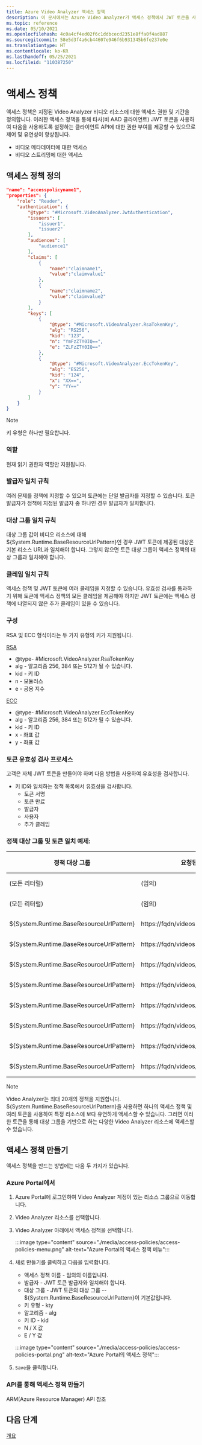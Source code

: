 ```yaml
---
title: Azure Video Analyzer 액세스 정책
description: 이 문서에서는 Azure Video Analyzer가 액세스 정책에서 JWT 토큰을 사용하여 비디오를 보호하는 방법을 설명합니다.
ms.topic: reference
ms.date: 05/10/2021
ms.openlocfilehash: 4c0a4cf4ed02f6c1ddbcecd2351e8ffa0f4ad887
ms.sourcegitcommit: 58e5d3f4a6cb44607e946f6b931345b6fe237e0e
ms.translationtype: HT
ms.contentlocale: ko-KR
ms.lasthandoff: 05/25/2021
ms.locfileid: "110387250"
---
```

# <a name="access-policies"></a>액세스 정책

액세스 정책은 지정된 Video Analyzer 비디오 리소스에 대한 액세스 권한 및 기간을 정의합니다. 이러한 액세스 정책을 통해 타사(비 AAD 클라이언트) JWT 토큰을 사용하여 다음을 사용하도록 설정하는 클라이언트 API에 대한 권한 부여를 제공할 수 있으므로 제어 및 유연성이 향상됩니다. 

- 비디오 메타데이터에 대한 액세스 
- 비디오 스트리밍에 대한 액세스 

## <a name="access-policy-definition"></a>액세스 정책 정의

```json
"name": "accesspolicyname1", 
"properties": { 
    "role": "Reader", 
    "authentication": { 
        "@type": "#Microsoft.VideoAnalyzer.JwtAuthentication", 
        "issuers": [ 
            "issuer1", 
            "issuer2" 
        ], 
        "audiences": [ 
            "audience1" 
        ], 
        "claims": [ 
            { 
                "name":"claimname1", 
                "value":"claimvalue1" 
            }, 
            { 
                "name":"claimname2", 
                "value":"claimvalue2" 
            } 
        ], 
        "keys": [ 
            { 
                "@type": "#Microsoft.VideoAnalyzer.RsaTokenKey", 
                "alg": "RS256", 
                "kid": "123", 
                "n": "YmFzZTY0IQ==", 
                "e": "ZLFzZTY0IQ==" 
            }, 
            { 
                "@type": "#Microsoft.VideoAnalyzer.EccTokenKey", 
                "alg": "ES256", 
                "kid": "124", 
                "x": "XX==", 
                "y": "YY==" 
            } 
        ] 
    } 
} 
```

> [!NOTE] 
> 키 유형은 하나만 필요합니다. 

### <a name="roles"></a>역할

현재 읽기 권한자 역할만 지원됩니다.

### <a name="issuer-matching-rules"></a>발급자 일치 규칙

여러 문제를 정책에 지정할 수 있으며 토큰에는 단일 발급자를 지정할 수 있습니다.  토큰 발급자가 정책에 지정된 발급자 중 하나인 경우 발급자가 일치합니다.

### <a name="audience-matching-rules"></a>대상 그룹 일치 규칙

대상 그룹 값이 비디오 리소스에 대해 ${System.Runtime.BaseResourceUrlPattern}인 경우 JWT 토큰에 제공된 대상은 기본 리소스 URL과 일치해야 합니다. 그렇지 않으면 토큰 대상 그룹이 액세스 정책의 대상 그룹과 일치해야 합니다.

### <a name="claims-matching-rules"></a>클레임 일치 규칙

액세스 정책 및 JWT 토큰에 여러 클레임을 지정할 수 있습니다.  유효성 검사를 통과하기 위해 토큰에 액세스 정책의 모든 클레임을 제공해야 하지만 JWT 토큰에는 액세스 정책에 나열되지 않은 추가 클레임이 있을 수 있습니다.

### <a name="keys"></a>구성

RSA 및 ECC 형식이라는 두 가지 유형의 키가 지원됩니다.

[RSA](https://wikipedia.org/wiki/RSA_(cryptosystem))

* @type- \#Microsoft.VideoAnalyzer.RsaTokenKey
* alg - 알고리즘  256, 384 또는 512가 될 수 있습니다. 
* kid - 키 ID
* n - 모듈러스
* e - 공용 지수 

[ECC](https://wikipedia.org/wiki/Elliptic-curve_cryptography)        

* @type- \#Microsoft.VideoAnalyzer.EccTokenKey
* alg - 알고리즘  256, 384 또는 512가 될 수 있습니다.
* kid - 키 ID
* x - 좌표 값
* y - 좌표 값

### <a name="token-validation-process"></a>토큰 유효성 검사 프로세스

고객은 자체 JWT 토큰을 만들어야 하며 다음 방법을 사용하여 유효성을 검사합니다.

- 키 ID와 일치하는 정책 목록에서 유효성을 검사합니다.
  - 토큰 서명
  - 토큰 만료
  - 발급자
  - 사용자
  - 추가 클레임

### <a name="policy-audience-and-token-matching-examples"></a>정책 대상 그룹 및 토큰 일치 예제:

| **정책 대상 그룹**                      | 요청된 URL                         | 토큰 URL                            | 결과 |
| ---------------------------------------- | ------------------------------------- | ------------------------------------ | ------ |
| (모든 리터럴)                            | (임의)                                 | (일치)                              | 허용  |
| (모든 리터럴)                            | (임의)                                 | (일치하지 않음)                          | 거부   |
| ${System.Runtime.BaseResourceUrlPattern} | https://fqdn/videos                   | https://fqdn/videos/*                | 허용  |
| ${System.Runtime.BaseResourceUrlPattern} | https://fqdn/videos                   | https://fqdn/videos/{videoName}      | 거부   |
| ${System.Runtime.BaseResourceUrlPattern} | https://fqdn/videos/{videoName}       | https://fqdn/vid*                    | 허용  |
| ${System.Runtime.BaseResourceUrlPattern} | https://fqdn/videos/{videoName}       | https://fqdn/videos/*                | 허용  |
| ${System.Runtime.BaseResourceUrlPattern} | https://fqdn/videos/{videoName}       | https://fqdn/videos/{baseVideoName}* | 허용  |
| ${System.Runtime.BaseResourceUrlPattern} | https://fqdn/videos/{videoName}       | https://fqdn/videos/{videoName}      | 허용  |
| ${System.Runtime.BaseResourceUrlPattern} | https://fqdn/videos/{videoName}Suffix | https://fqdn/videos/{videoName}      | 거부   |
| ${System.Runtime.BaseResourceUrlPattern} | https://fqdn/videos/{otherVideoName}  | https://fqdn/videos/{videoName}      | 거부   |

> [!NOTE]  
> Video Analyzer는 최대 20개의 정책을 지원합니다.  ${System.Runtime.BaseResourceUrlPattern}을 사용하면 하나의 액세스 정책 및 여러 토큰을 사용하여 특정 리소스에 보다 유연하게 액세스할 수 있습니다.  그러면 이러한 토큰을 통해 대상 그룹을 기반으로 하는 다양한 Video Analyzer 리소스에 액세스할 수 있습니다. 

## <a name="creating-an-access-policy"></a>액세스 정책 만들기

액세스 정책을 만드는 방법에는 다음 두 가지가 있습니다.

### <a name="in-the-azure-portal"></a>Azure Portal에서

1. Azure Portal에 로그인하여 Video Analyzer 계정이 있는 리소스 그룹으로 이동합니다.
2. Video Analyzer 리소스를 선택합니다.
3. Video Analyzer 아래에서 액세스 정책을 선택합니다.

   :::image type="content" source="./media/access-policies/access-policies-menu.png" alt-text="Azure Portal의 액세스 정책 메뉴":::
4. 새로 만들기를 클릭하고 다음을 입력합니다.

   - 액세스 정책 이름 - 임의의 이름입니다.
   - 발급자 - JWT 토큰 발급자와 일치해야 합니다. 
   - 대상 그룹 - JWT 토큰의 대상 그룹 -- ${System.Runtime.BaseResourceUrlPattern}이 기본값입니다. 
   - 키 유형 - kty 
   - 알고리즘 - alg
   - 키 ID - kid 
   - N / X 값 
   - E / Y 값 

   :::image type="content" source="./media/access-policies/access-policies-portal.png" alt-text="Azure Portal의 액세스 정책":::
5. `Save`을 클릭합니다.

### <a name="create-access-policy-via-api"></a>API를 통해 액세스 정책 만들기

ARM(Azure Resource Manager) API 참조 

## <a name="next-steps"></a>다음 단계

[개요](overview.md)
